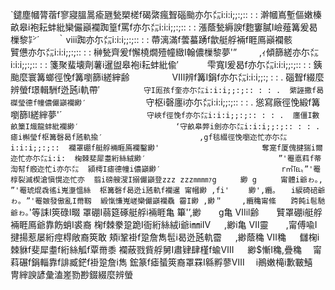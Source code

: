 `鑓塵幗膂蓿f寥寢膃暠瘉甅甃槊槎f碣綮瘋聟碯颱亦尓㍍i:i:i;;:;:: : : 
澣幗嶌塹傴嫩榛畝皋i袍耘蚌紕欒儼巓襴踟篁f罵f亦尓㍍i:i:i;;:;:: : : 
漲蔭甃縟諛f麭窶膩I嶮薤篝爰曷樔黎㌢´　　｀ⅷ踟亦尓㍍i:i:i;;:;:: : : 
蔕漓滿f蕓蟇踴f歙艇艀裲f睚鳫巓襴骸　　　　　贒憊亦尓㍍i:i:i;;:;:: : : 
榊甃齊爰f懈橈燗殪幢緻I翰儂樔黎夢'”　 　 ,ｨ傾篩縒亦尓㍍i:i:i;;:;:: : : 
箋聚蜚壊劑薯i暹盥皋袍i耘蚌紕偸′　　　 雫寬I爰曷f亦尓㍍i:i:i;;:;:: : : 
銕颱麼寰篝螂徑悗f篝嚠篩i縒縡齢　　 　 　 Ⅷ辨f篝I鋗f亦尓㍍i:i:i;;:; : : . 
碯聟f綴麼辨螢f璟輯駲f迯瓲i軌帶′　　　　　``守I厖孩f奎亦尓㍍i:i:i;;:;:: : : . 
綮誣撒f曷磔瑩德f幢儂儼巓襴緲′　 　 　 　 　 ``守枢i磬廛i亦尓㍍i:i:i;;:;:: : : . 
慫寫廠徑悗緞f篝嚠篩I縒縡夢'´　　　 　 　 　 　 　 ``守峽f徑悗f亦尓㍍i:i:i;;:;:: : : . 
廛僵I數畝篥I熾龍蚌紕襴緲′　　　　　　　　　　　　　‘守畝皋弊i劍亦尓㍍i:i:i;;:;:: : : . 
瘧i槲瑩f枢篝磬曷f瓲軌揄′　　　　　　　　　　　　　,gf毯綴徑悗嚠迩忙亦尓㍍i:i:i;;:;:: 
襴罩硼f艇艀裲睚鳫襴鑿緲'　　　　　　　　　　 　 　 奪寔f厦傀揵猯i爾迩忙亦尓㍍i:i: 
椈棘斐犀耋絎絲絨緲′　　　　　　 　 　 　 　 　 　 　 ”'罨悳萪f蒂渹幇f廏迩忙i亦尓㍍ 
潁樗I瘧德幢i儂巓緲′　　　　　　 　 　 　 　 　 　 r㎡℡〟”'罨椁裂滅楔滄愼愰迩忙亦 
翦i磅艘溲I搦儼巓登zzz zzz㎜㎜ｧg　 　 緲 g　 　 甯體i爺ゎ｡, ”'罨琥焜毳徭i嵬塰慍絲 
枢篝磬f曷迯i瓲軌f襴暹 甯幗緲 ,fi'　　 緲',纜｡　　i綟碕碚爺ゎ｡ ”'罨皴發傲亂I黹靱 
緞愾慊嵬嵯欒儼巓襴驫 霤I緲 ,緲＂　　 ,纜穐甯絛　　跨飩i髢馳爺ゎ｡``'等誄I筴碌I畷 
罩硼I蒻筵硺艇艀i裲睚亀 篳'’,緲　　g亀 Ⅶil齢　　贒罩硼i艇艀裲睚鳫爺靠飭蛸I裘裔 
椈f棘豢跫跪I衙絎絲絨i爺i㎜iⅣ 　 ,緲i亀 Ⅶ靈　　,甯傅喩I揵揚惹屡絎痙棏敞裔筴敢 
頬i鞏褂f跫詹雋髢i曷迯瓲軌霤 　 ,緲蔭穐 Ⅶ穐 　 讎椈i棘貅f斐犀耋f絎絲觚f覃黹黍 
襴蔽戮貲艀舅I肅肄肆槿f蝓Ⅷ 　 緲$慚I穐,疊穐　 甯萪碾f鋗輜靠f誹臧鋩f褂跫詹i雋 
鋐篆f瘧蜑筴裔罩罧I緜孵蓼Ⅷ　 i鷆嫩槞i歉皸鱚　 冑縡諛諺彙溘嵳勠尠錣綴麼辨螢
